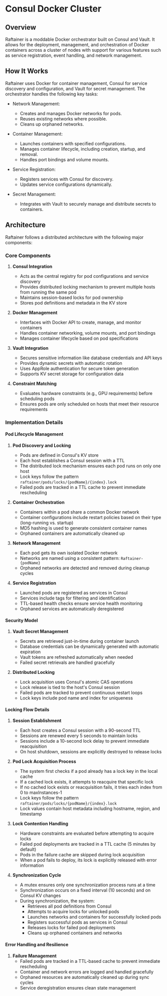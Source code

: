# Consul Docker Cluster

## Overview

Raftainer is a moddable Docker orchestrator built on Consul and Vault. It allows for the deployment, management, and orchestration of Docker containers across a cluster of nodes with support for various features such as service registration, event handling, and network management.

## How It Works

Raftainer uses Docker for container management, Consul for service discovery and configuration, and Vault for secret management. The orchestrator handles the following key tasks:

* Network Management:
  * Creates and manages Docker networks for pods.
  * Reuses existing networks where possible.
  * Cleans up orphaned networks.

* Container Management:
  * Launches containers with specified configurations.
  * Manages container lifecycle, including creation, startup, and removal.
  * Handles port bindings and volume mounts.

* Service Registration:
  * Registers services with Consul for discovery.
  * Updates service configurations dynamically.

* Secret Management:
  * Integrates with Vault to securely manage and distribute secrets to containers.

## Architecture

Raftainer follows a distributed architecture with the following major components:

### Core Components

1. **Consul Integration**
   * Acts as the central registry for pod configurations and service discovery
   * Provides distributed locking mechanism to prevent multiple hosts from running the same pod
   * Maintains session-based locks for pod ownership
   * Stores pod definitions and metadata in the KV store

2. **Docker Management**
   * Interfaces with Docker API to create, manage, and monitor containers
   * Handles container networking, volume mounts, and port bindings
   * Manages container lifecycle based on pod specifications

3. **Vault Integration**
   * Secures sensitive information like database credentials and API keys
   * Provides dynamic secrets with automatic rotation
   * Uses AppRole authentication for secure token generation
   * Supports KV secret storage for configuration data

4. **Constraint Matching**
   * Evaluates hardware constraints (e.g., GPU requirements) before scheduling pods
   * Ensures pods are only scheduled on hosts that meet their resource requirements

### Implementation Details

#### Pod Lifecycle Management

1. **Pod Discovery and Locking**
   * Pods are defined in Consul's KV store
   * Each host establishes a Consul session with a TTL
   * The distributed lock mechanism ensures each pod runs on only one host
   * Lock keys follow the pattern `raftainer/pods/locks/{podName}/{index}.lock`
   * Failed pods are tracked in a TTL cache to prevent immediate rescheduling

2. **Container Orchestration**
   * Containers within a pod share a common Docker network
   * Container configurations include restart policies based on their type (long-running vs. startup)
   * MD5 hashing is used to generate consistent container names
   * Orphaned containers are automatically cleaned up

3. **Network Management**
   * Each pod gets its own isolated Docker network
   * Networks are named using a consistent pattern: `Raftainer-{podName}`
   * Orphaned networks are detected and removed during cleanup cycles

4. **Service Registration**
   * Launched pods are registered as services in Consul
   * Services include tags for filtering and identification
   * TTL-based health checks ensure service health monitoring
   * Orphaned services are automatically deregistered

#### Security Model

1. **Vault Secret Management**
   * Secrets are retrieved just-in-time during container launch
   * Database credentials can be dynamically generated with automatic expiration
   * Vault tokens are refreshed automatically when needed
   * Failed secret retrievals are handled gracefully

2. **Distributed Locking**
   * Lock acquisition uses Consul's atomic CAS operations
   * Lock release is tied to the host's Consul session
   * Failed pods are tracked to prevent continuous restart loops
   * Lock keys include pod name and index for uniqueness

#### Locking Flow Details

1. **Session Establishment**
   * Each host creates a Consul session with a 90-second TTL
   * Sessions are renewed every 5 seconds to maintain locks
   * Sessions include a 10-second lock delay to prevent immediate reacquisition
   * On host shutdown, sessions are explicitly destroyed to release locks

2. **Pod Lock Acquisition Process**
   * The system first checks if a pod already has a lock key in the local cache
   * If a cached lock exists, it attempts to reacquire that specific lock
   * If no cached lock exists or reacquisition fails, it tries each index from 0 to maxInstances-1
   * Lock keys follow the pattern `raftainer/pods/locks/{podName}/{index}.lock`
   * Lock values contain host metadata including hostname, region, and timestamp

3. **Lock Contention Handling**
   * Hardware constraints are evaluated before attempting to acquire locks
   * Failed pod deployments are tracked in a TTL cache (5 minutes by default)
   * Pods in the failure cache are skipped during lock acquisition
   * When a pod fails to deploy, its lock is explicitly released with error information

4. **Synchronization Cycle**
   * A mutex ensures only one synchronization process runs at a time
   * Synchronization occurs on a fixed interval (10 seconds) and on Consul KV changes
   * During synchronization, the system:
     * Retrieves all pod definitions from Consul
     * Attempts to acquire locks for unlocked pods
     * Launches networks and containers for successfully locked pods
     * Registers successful pods as services in Consul
     * Releases locks for failed pod deployments
     * Cleans up orphaned containers and networks

#### Error Handling and Resilience

1. **Failure Management**
   * Failed pods are tracked in a TTL-based cache to prevent immediate rescheduling
   * Container and network errors are logged and handled gracefully
   * Orphaned resources are automatically cleaned up during sync cycles
   * Service deregistration ensures clean state management
